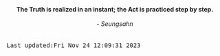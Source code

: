 
<div align="center"><b><span>The Truth is realized in an instant; the Act is practiced step by step.</span></b><br><br><i> - Seungsahn</i></div>
<br><br><kbd>Last updated:Fri Nov 24 12:09:31 2023</kbd>